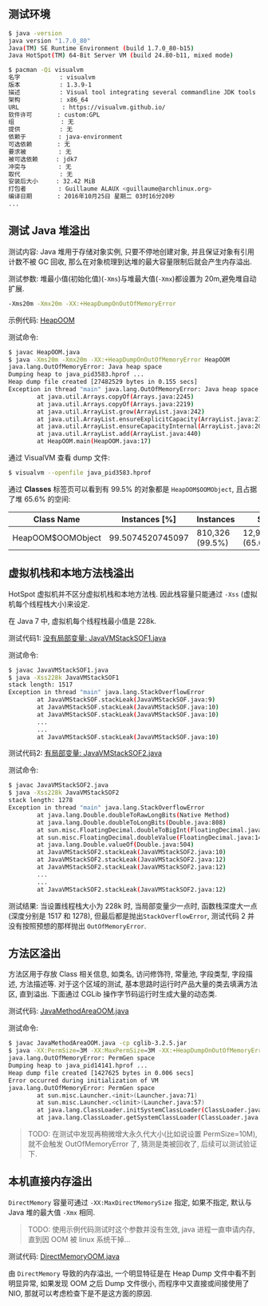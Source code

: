 ## 测试环境

```sh
$ java -version
java version "1.7.0_80"
Java(TM) SE Runtime Environment (build 1.7.0_80-b15)
Java HotSpot(TM) 64-Bit Server VM (build 24.80-b11, mixed mode)

$ pacman -Qi visualvm
名字           : visualvm
版本           : 1.3.9-1
描述           : Visual tool integrating several commandline JDK tools and lightweight profiling capabilities
架构           : x86_64
URL            : https://visualvm.github.io/
软件许可       : custom:GPL
组             : 无
提供           : 无
依赖于         : java-environment
可选依赖       : 无
要求被         : 无
被可选依赖     : jdk7
冲突与         : 无
取代           : 无
安装后大小     : 32.42 MiB
打包者         : Guillaume ALAUX <guillaume@archlinux.org>
编译日期       : 2016年10月25日 星期二 03时16分20秒
...
```

## 测试 Java 堆溢出

测试内容: Java 堆用于存储对象实例, 只要不停地创建对象, 并且保证对象有引用计数不被 GC 回收, 那么在对象梳理到达堆的最大容量限制后就会产生内存溢出.

测试参数: 堆最小值(初始化值)(`-Xms`)与堆最大值(`-Xmx`)都设置为 20m,避免堆自动扩展.

```sh
-Xms20m -Xmx20m -XX:+HeapDumpOnOutOfMemoryError
```

示例代码: [HeapOOM](./HeapOOM.java)

测试命令:

```sh
$ javac HeapOOM.java
$ java -Xms20m -Xmx20m -XX:+HeapDumpOnOutOfMemoryError HeapOOM
java.lang.OutOfMemoryError: Java heap space
Dumping heap to java_pid3583.hprof ...
Heap dump file created [27482529 bytes in 0.155 secs]
Exception in thread "main" java.lang.OutOfMemoryError: Java heap space
        at java.util.Arrays.copyOf(Arrays.java:2245)
        at java.util.Arrays.copyOf(Arrays.java:2219)
        at java.util.ArrayList.grow(ArrayList.java:242)
        at java.util.ArrayList.ensureExplicitCapacity(ArrayList.java:216)
        at java.util.ArrayList.ensureCapacityInternal(ArrayList.java:208)
        at java.util.ArrayList.add(ArrayList.java:440)
        at HeapOOM.main(HeapOOM.java:17)
```

通过 VisualVM 查看 dump 文件:

```sh
$ visualvm --openfile java_pid3583.hprof
```

通过 **Classes** 标签页可以看到有 99.5% 的对象都是 `HeapOOM$OOMObject`, 且占据了堆 65.6% 的空间:

| Class Name        | Instances [%]    | Instances       | Size               |
| ----------------- | ---------------- | --------------- | ------------------ |
| HeapOOM$OOMObject | 99.5074520745097 | 810,326 (99.5%) | 12,965,216 (65.6%) |

## 虚拟机栈和本地方法栈溢出

HotSpot 虚拟机并不区分虚拟机栈和本地方法栈. 因此栈容量只能通过 `-Xss` (虚拟机每个线程栈大小)来设定.

在 Java 7 中, 虚拟机每个线程栈最小值是 228k.

测试代码1: [没有局部变量: JavaVMStackSOF1.java](./JavaVMStackSOF1.java)

测试命令:

```sh
$ javac JavaVMStackSOF1.java
$ java -Xss228k JavaVMStackSOF1
stack length: 1517
Exception in thread "main" java.lang.StackOverflowError
        at JavaVMStackSOF.stackLeak(JavaVMStackSOF.java:9)
        at JavaVMStackSOF.stackLeak(JavaVMStackSOF.java:10)
        at JavaVMStackSOF.stackLeak(JavaVMStackSOF.java:10)
        ...
        ...
        at JavaVMStackSOF.stackLeak(JavaVMStackSOF.java:10)
```

测试代码2: [有局部变量: JavaVMStackSOF2.java](./JavaVMStackSOF2.java)

测试命令:

```sh
$ javac JavaVMStackSOF2.java
$ java -Xss228k JavaVMStackSOF2
stack length: 1278
Exception in thread "main" java.lang.StackOverflowError
        at java.lang.Double.doubleToRawLongBits(Native Method)
        at java.lang.Double.doubleToLongBits(Double.java:808)
        at sun.misc.FloatingDecimal.doubleToBigInt(FloatingDecimal.java:218)
        at sun.misc.FloatingDecimal.doubleValue(FloatingDecimal.java:1492)
        at java.lang.Double.valueOf(Double.java:504)
        at JavaVMStackSOF2.stackLeak(JavaVMStackSOF2.java:10)
        at JavaVMStackSOF2.stackLeak(JavaVMStackSOF2.java:12)
        at JavaVMStackSOF2.stackLeak(JavaVMStackSOF2.java:12)
        ...
        ...
        at JavaVMStackSOF2.stackLeak(JavaVMStackSOF2.java:12)
```

测试结果: 当设置线程栈大小为 228k 时, 当局部变量少一点时, 函数栈深度大一点(深度分别是 1517 和 1278), 但最后都是抛出`StackOverflowError`, 测试代码 2 并没有按照预想的那样抛出 `OutOfMemoryError`.

## 方法区溢出

方法区用于存放 Class 相关信息, 如类名, 访问修饰符, 常量池, 字段类型, 字段描述, 方法描述等. 对于这个区域的测试, 基本思路时运行时产品大量的类去填满方法区, 直到溢出. 下面通过 CGLib 操作字节码运行时生成大量的动态类.

测试代码: [JavaMethodAreaOOM.java](./JavaMethodAreaOOM.java)

测试命令: 

```sh
$ javac JavaMethodAreaOOM.java -cp cglib-3.2.5.jar
$ java -XX:PermSize=3M -XX:MaxPermSize=3M -XX:+HeapDumpOnOutOfMemoryError JavaVMStackOOM
java.lang.OutOfMemoryError: PermGen space
Dumping heap to java_pid14141.hprof ...
Heap dump file created [1427625 bytes in 0.006 secs]
Error occurred during initialization of VM
java.lang.OutOfMemoryError: PermGen space
        at sun.misc.Launcher.<init>(Launcher.java:71)
        at sun.misc.Launcher.<clinit>(Launcher.java:57)
        at java.lang.ClassLoader.initSystemClassLoader(ClassLoader.java:1489)
        at java.lang.ClassLoader.getSystemClassLoader(ClassLoader.java:1474)
```

>   TODO: 在测试中发现再稍微增大永久代大小(比如说设置 PermSize=10M), 就不会触发 OutOfMemoryError 了, 猜测是类被回收了, 后续可以测试验证下.

## 本机直接内存溢出

`DirectMemory` 容量可通过 `-XX:MaxDirectMemorySize` 指定, 如果不指定, 默认与 Java 堆的最大值 `-Xmx` 相同. 

>   TODO: 使用示例代码测试时这个参数并没有生效, java 进程一直申请内存, 直到因 OOM 被 linux 系统干掉...

测试代码: [DirectMemoryOOM.java](./DirectMemoryOOM.java)

由 `DirectMemory` 导致的内存溢出, 一个明显特征是在 Heap Dump 文件中看不到明显异常, 如果发现 OOM 之后 Dump 文件很小, 而程序中又直接或间接使用了 NIO, 那就可以考虑检查下是不是这方面的原因.